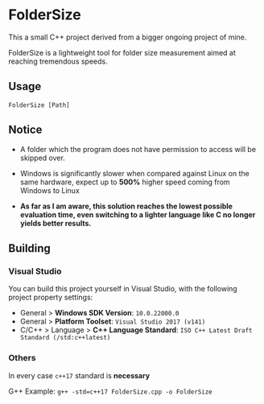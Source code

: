 # FolderSize

This a small C++ project derived from a bigger ongoing project of mine. 

FolderSize is a lightweight tool for folder size measurement aimed at reaching tremendous speeds.

## Usage
``FolderSize [Path]``

## Notice

- A folder which the program does not have permission to access will be skipped over.

- Windows is significantly slower when compared against Linux on the same hardware, expect up to **500%** higher speed coming from Windows to Linux

- **As far as I am aware, this solution reaches the lowest possible evaluation time, even switching to a lighter language like C no longer yields better results.**

## Building

### Visual Studio

You can build this project yourself in Visual Studio, with the following project property settings:
- General > **Windows SDK Version**: `10.0.22000.0`
- General > **Platform Toolset**: `Visual Studio 2017 (v141)`
- C/C++ > Language > **C++ Language Standard**: `ISO C++ Latest Draft Standard (/std:c++latest)`

### Others

In every case `c++17` standard is **necessary**

G++ Example: `g++ -std=c++17 FolderSize.cpp -o FolderSize`

